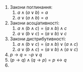 1. Закони поглинання: 
	1. $a \land (a \lor b) = a$ 
	2. $a \lor (a \land b) = a$
2. Закони асоціативності: 
	1. $a \land (b \land c) = (a \land b) \land c$ 
	2. $a \lor (b \lor c) = (a \lor b) \lor c$
3. Закони дистрибутивності: 
	1. $a \land (b \lor c) = (a \land b) \lor (a \land c)$
	2. $a \lor (b \land c) = (a \lor b) \land (a \lor c)$
4. $p \to q = \lnot p \lor q$
5. $(p \to q) \land (q \to p) = p ↔ q$
6. 